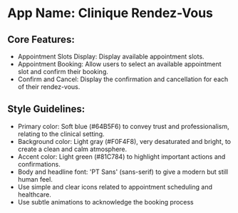 # **App Name**: Clinique Rendez-Vous

## Core Features:

- Appointment Slots Display: Display available appointment slots.
- Appointment Booking: Allow users to select an available appointment slot and confirm their booking.
- Confirm and Cancel: Display the confirmation and cancellation for each of their rendez-vous.

## Style Guidelines:

- Primary color: Soft blue (#64B5F6) to convey trust and professionalism, relating to the clinical setting.
- Background color: Light gray (#F0F4F8), very desaturated and bright, to create a clean and calm atmosphere.
- Accent color: Light green (#81C784) to highlight important actions and confirmations.
- Body and headline font: 'PT Sans' (sans-serif) to give a modern but still human feel.
- Use simple and clear icons related to appointment scheduling and healthcare.
- Use subtle animations to acknowledge the booking process
